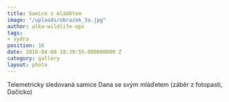 ```yaml
---
title: Samice s mládětem
image: "/uploads/obrazek_3a.jpg"
author: alka-wildlife-ops
tags:
- vydra
position: 16
date: 2016-04-08 18:39:55.000000000 Z
category: gallery
layout: photo
---
```

Telemetricky sledovaná samice Dana se svým mláďetem (záběr z fotopasti,
Dačicko)
